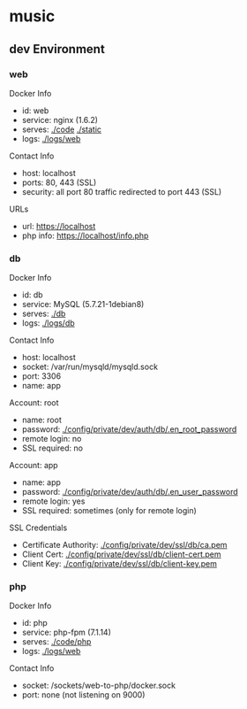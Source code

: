 # music

## dev Environment

### web

Docker Info

* id: web
* service: nginx (1.6.2)
* serves: [./code](./code) [./static](./static)
* logs: [./logs/web](./logs/web)

Contact Info

* host: localhost
* ports: 80, 443 (SSL)
* security: all port 80 traffic redirected to port 443 (SSL)

URLs

* url: [https://localhost](https://localhost)
* php info: [https://localhost/info.php](https://localhost/info.php)

### db

Docker Info

* id: db
* service: MySQL (5.7.21-1debian8)
* serves: [./db](./db)
* logs: [./logs/db](./logs/db)

Contact Info

* host: localhost
* socket: /var/run/mysqld/mysqld.sock
* port: 3306
* name: app

Account: root

* name: root
* password: [./config/private/dev/auth/db/.en_root_password](./config/private/dev/auth/db/.en_root_password)
* remote login: no
* SSL required: no

Account: app

* name: app
* password: [./config/private/dev/auth/db/.en_user_password](./config/private/dev/auth/db/.en_user_password)
* remote login: yes
* SSL required: sometimes (only for remote login)

SSL Credentials

* Certificate Authority: [./config/private/dev/ssl/db/ca.pem](./config/private/dev/ssl/db/ca.pem)
* Client Cert: [./config/private/dev/ssl/db/client-cert.pem](./config/private/dev/ssl/db/client-cert.pem)
* Client Key: [./config/private/dev/ssl/db/client-key.pem](./config/private/dev/ssl/db/client-key.pem)

### php

Docker Info

* id: php
* service: php-fpm (7.1.14)
* serves: [./code/php](./code/php)
* logs: [./logs/web](./logs/web)

Contact Info

* socket: /sockets/web-to-php/docker.sock
* port: none (not listening on 9000)